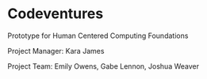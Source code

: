 # Codeventures
Prototype for Human Centered Computing Foundations

Project Manager: Kara James

Project Team: Emily Owens, Gabe Lennon, Joshua Weaver
